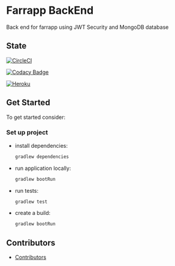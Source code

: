 # Farrapp BackEnd

Back end for farrapp using JWT Security and MongoDB database

## State

[![CircleCI](https://circleci.com/gh/TrippCol/farrapp-api/tree/master.svg?style=svg)](https://circleci.com/gh/TrippCol/farrapp-api/tree/master)

[![Codacy Badge](https://api.codacy.com/project/badge/Grade/5f6f170c2450485d89effe3dc719674a)](https://app.codacy.com/app/CAPJackie/farrapp-api?utm_source=github.com&utm_medium=referral&utm_content=TrippCol/farrapp-api&utm_campaign=Badge_Grade_Dashboard)

[![Heroku](https://wmpics.pics/di-NNAT.png)](https://farrapp-api.herokuapp.com/)

## Get Started

To get started consider:

### Set up project

- install dependencies:

  ```bash
  gradlew dependencies
  ```

- run application locally:

  ```bash
  gradlew bootRun
  ```

- run tests:

  ```bash
  gradlew test
  ```

- create a build:
  ```bash
  gradlew bootRun
  ```

## Contributors

- [Contributors](https://github.com/BowLATAM/farrapp-api/graphs/contributors)

